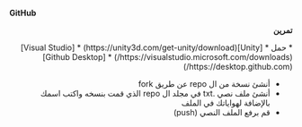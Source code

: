 

**GitHub**

<p dir="rtl">
<strong>تمرين</strong></p>



<div dir="rtl">
* حمل
    * [Unity](https://unity3d.com/get-unity/download)
    * [Visual Studio](https://visualstudio.microsoft.com/downloads/) 
    * [Github Desktop](https://desktop.github.com/) 
    
* أنشئ نسخة من ال repo عن طريق fork
* أنشئ ملف نصي .txt في مجلد ال repo الذي قمت بنسخه واكتب اسمك بالإضافة لهواياتك في الملف
* قم برفع الملف النصي (push)
</div>
